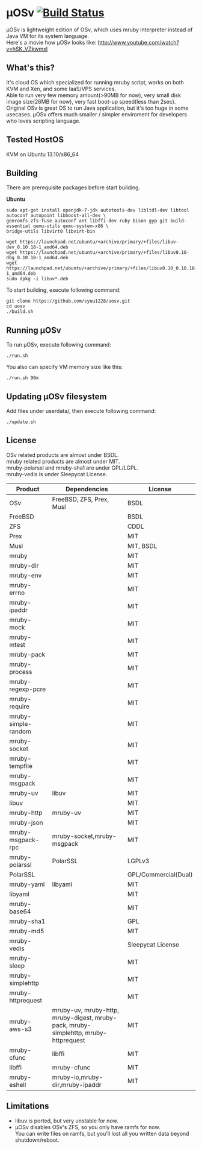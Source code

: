 µOSv [![Build Status](https://travis-ci.org/syuu1228/uosv.png?branch=master)](https://travis-ci.org/syuu1228/uosv)
====

µOSv is lightweight edition of OSv, which uses mruby interpreter instead of Java VM for its system language.  
Here's a movie how µOSv looks like: http://www.youtube.com/watch?v=hSK_VZkwmxI

## What's this?

It's cloud OS which specialized for running mruby script, works on both KVM and Xen, and some IaaS/VPS services.  
Able to run very few memory amount(>90MB for now), very small disk image size(26MB for now), very fast boot-up speed(less than 2sec).  
Original OSv is great OS to run Java application, but it's too huge in some usecases.
µOSv offers much smaller / simpler enviroment for developers who loves scripting language.

## Tested HostOS
KVM on Ubuntu 13.10/x86_64

## Building

There are prerequisite packages before start building.

**Ubuntu**
```
sudo apt-get install openjdk-7-jdk autotools-dev libltdl-dev libtool autoconf autopoint libboost-all-dev \
genromfs zfs-fuse autoconf ant libffi-dev ruby bison gyp git build-essential qemu-utils qemu-system-x86 \
bridge-utils libvirt0 libvirt-bin

wget https://launchpad.net/ubuntu/+archive/primary/+files/libuv-dev_0.10.18-1_amd64.deb
wget https://launchpad.net/ubuntu/+archive/primary/+files/libuv0.10-dbg_0.10.18-1_amd64.deb
wget https://launchpad.net/ubuntu/+archive/primary/+files/libuv0.10_0.10.18-1_amd64.deb
sudo dpkg -i libuv*.deb
```

To start building, execute following command:
```
git clone https://github.com/syuu1228/uosv.git
cd uosv
./build.sh
```

## Running µOSv

To run µOSv, execute following command:
```
./run.sh
```

You also can specify VM memory size like this:
```
./run.sh 90m
```


## Updating µOSv filesystem

Add files under userdata/, then execute following command:
```
./update.sh
```

## License

OSv related products are almost under BSDL.   
mruby related products are almost under MIT.  
mruby-polarssl and mruby-sha1 are under GPL/LGPL.  
mruby-vedis is under Sleepycat License.  

|Product|Dependencies|License |
|------ |----------- |------- |
|OSv|FreeBSD, ZFS, Prex, Musl|BSDL|
|FreeBSD| |BSDL|
|ZFS| |CDDL|
|Prex| |MIT|
|Musl| |MIT, BSDL|
|mruby| |MIT|
|mruby-dir| |MIT|
|mruby-env| |MIT|
|mruby-errno| |MIT|
|mruby-ipaddr| |MIT|
|mruby-mock| |MIT|
|mruby-mtest| |MIT|
|mruby-pack| |MIT|
|mruby-process| |MIT|
|mruby-regexp-pcre| |MIT|
|mruby-require| |MIT|
|mruby-simple-random| |MIT|
|mruby-socket| |MIT|
|mruby-tempfile| |MIT|
|mruby-msgpack| |MIT|
|mruby-uv|libuv|MIT|
|libuv| |MIT|
|mruby-http|mruby-uv|MIT|
|mruby-json| |MIT|
|mruby-msgpack-rpc|mruby-socket,mruby-msgpack|MIT|
|mruby-polarssl|PolarSSL|LGPLv3|
|PolarSSL| |GPL/Commercial(Dual)| 
|mruby-yaml|libyaml|MIT|
|libyaml| |MIT|
|mruby-base64| |MIT|
|mruby-sha1| |GPL|
|mruby-md5| |MIT|
|mruby-vedis| |Sleepycat License|
|mruby-sleep| |MIT|
|mruby-simplehttp| |MIT|
|mruby-httprequest| |MIT|
|mruby-aws-s3|mruby-uv, mruby-http, mruby-digest, mruby-pack, mruby-simplehttp, mruby-httprequest|MIT|
|mruby-cfunc|libffi|MIT|
|libffi|mruby-cfunc|MIT|
|mruby-eshell|mruby-io,mruby-dir,mruby-ipaddr|MIT|

## Limitations
* libuv is ported, but very unstable for now.
* µOSv disables OSv's ZFS, so you only have ramfs for now.  
You can write files on ramfs, but you'll lost all you written data beyond shutdown/reboot.
